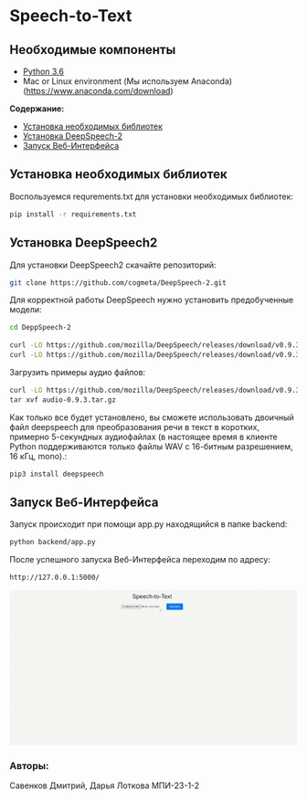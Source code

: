 # Speech-to-Text

## Необходимые компоненты

* [Python 3.6](https://www.python.org/)
* Mac or Linux environment (Мы используем Anaconda) (https://www.anaconda.com/download)

**Содержание:**
- [Установка необходимых библиотек](#Установка-необходимых-библиотек)
- [Установка DeepSpeech-2](#Установка-DeepSpeech-2)
- [Запуск Веб-Интерфейса](#Запуск-Веб-Интерфейса)

## Установка необходимых библиотек

Воспользуемся requrements.txt для установки необходимых библиотек:

```bash
pip install -r requirements.txt
```

## Установка DeepSpeech2

Для установки DeepSpeech2 скачайте репозиторий:

```bash
git clone https://github.com/cogmeta/DeepSpeech-2.git
```

Для корректной работы DeepSpeech нужно установить предобученные модели:

```bash
cd DeppSpeech-2
```

```bash
curl -LO https://github.com/mozilla/DeepSpeech/releases/download/v0.9.3/deepspeech-0.9.3-models.pbmm
curl -LO https://github.com/mozilla/DeepSpeech/releases/download/v0.9.3/deepspeech-0.9.3-models.scorer
```

Загрузить примеры аудио файлов:

```bash
curl -LO https://github.com/mozilla/DeepSpeech/releases/download/v0.9.3/audio-0.9.3.tar.gz
tar xvf audio-0.9.3.tar.gz
```

Как только все будет установлено, вы сможете использовать двоичный файл deepspeech для преобразования речи в текст в коротких, примерно 5-секундных аудиофайлах (в настоящее время в клиенте Python поддерживаются только файлы WAV с 16-битным разрешением, 16 кГц, mono).:

```bash
pip3 install deepspeech
```
## Запуск Веб-Интерфейса

Запуск происходит при помощи app.py находящийся в папке backend:
```bash
python backend/app.py
```

После успешного запуска Веб-Интерфейса переходим по адресу:
```bash
http://127.0.0.1:5000/
```

![Usage](images/image.gif)

### Авторы:
Савенков Дмитрий, Дарья Лоткова МПИ-23-1-2
